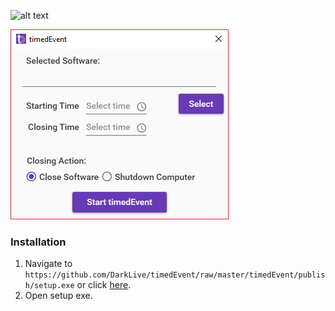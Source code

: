 ![alt text](https://raw.githubusercontent.com/DarkLive/timedEvent/master/Splash.jpg)

![alt text](https://raw.githubusercontent.com/DarkLive/timedEvent/master/Screen.jpg)

### Installation ###
1. Navigate to `https://github.com/DarkLive/timedEvent/raw/master/timedEvent/publish/setup.exe` or click [here](https://github.com/DarkLive/timedEvent/raw/master/timedEvent/publish/setup.exe).
2. Open setup exe.
